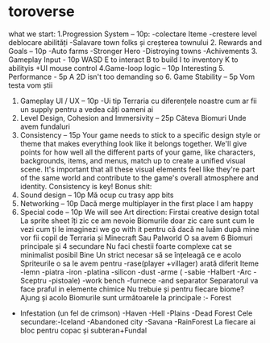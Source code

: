 # toroverse
what we start:
1.Progression System – 10p:
-colectare Iteme
-crestere level deblocare abilități
-Salavare town folks și creșterea townului
2. Rewards and Goals – 10p
-Auto farms 
-Stronger Hero
-Distroying towns
-Achivements
3. Gameplay Input - 10p
WASD
E to interact
B to build
I to inventory
K to abilityis
+UI mouse control
4.Game-loop logic – 10p
Interesting
5. Performance - 5p
A 2D isn't too demanding so 
6. Game Stability – 5p
Vom testa vom știi
1. Gameplay UI / UX – 10p
-Ui tip Terraria cu diferențele noastre cum ar fii un supply  pentru a vedea câți oameni ai
2. Level Design, Cohesion and Immersivity – 25p
Câteva Biomuri
Unde avem fundaluri
3. Consistency – 15p
Your game needs to stick to a specific design style or theme 
that makes everything look like it belongs together. We'll give 
points for how well all the different parts of your game, like 
characters, backgrounds, items, and menus, match up to create 
a unified visual scene. It's important that all these visual 
elements feel like they're part of the same world and contribute 
to the game's overall atmosphere and identity. Consistency is
key!
Bonus shit:
1. Sound design – 10p
Mă ocup cu trasy app bits
2. Networking – 10p
Dacă merge multiplayer in the first place I am happy
3. Special code – 10p
We will see
Art direction:
Firstai creative design total
La sprite sheet îți zic ce am nevoie
Biomurile doar zic care sunt cum le vezi cum ți le imaginezi we go with it pentru că dacă ne luăm după mine vor fii copil de Terraria și Minecraft
Sau Palworld
O sa avem 6 Biomuri principale și 4 secundare
Nu faci chestii foarte complexe cat se minimalist posibil
Bine
Un strict necesar să se înțeleagă ce e acolo
Spriteurile o sa le avem pentru -rase(player +villager) arată diferit
Iteme -lemn
           -piatra
           -iron
          -platina
          -silicon
          -dust
         -arme ( -sabie
                      -Halbert
                      -Arc
                       -Sceptru 
                       -pistoale)
-work bench
-furnece
-and separator
Separatorul va face praful in elemente chimice
Nu trebuie și pentru fiecare biome?
Ajung și acolo
Biomurile sunt următoarele la principale
:- Forest
- Infestation (un fel de crimson)
-Haven
-Hell
-Plains
-Dead Forest
Cele secundare:-Iceland
-Abandoned city
-Savana
-RainForest
La fiecare ai bloc pentru copac și subteran+Fundal
